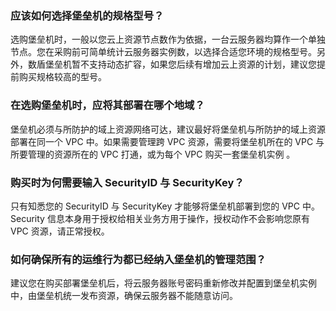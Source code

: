 
### 应该如何选择堡垒机的规格型号？
选购堡垒机时，一般以您云上资源节点数作为依据，一台云服务器均算作一个单独节点。您在采购前可简单统计云服务器实例数，以选择合适您环境的规格型号。另外，数盾堡垒机暂不支持动态扩容，如果您后续有增加云上资源的计划，建议您提前购买规格较高的型号。

### 在选购堡垒机时，应将其部署在哪个地域？
堡垒机必须与所防护的域上资源网络可达，建议最好将堡垒机与所防护的域上资源部署在同一个 VPC 中。如果需要管理跨 VPC 资源，需要将堡垒机所在的 VPC 与所要管理的资源所在的 VPC 打通，或为每个 VPC 购买一套堡垒机实例 。

### 购买时为何需要输入 SecurityID 与 SecurityKey？
只有知悉您的 SecurityID 与 SecurityKey 才能够将堡垒机部署到您的 VPC 中。Security 信息本身用于授权给相关业务方用于操作，授权动作不会影响您原有 VPC 资源，请正常授权。

### 如何确保所有的运维行为都已经纳入堡垒机的管理范围？
建议您在购买部署堡垒机后，将云服务器账号密码重新修改并配置到堡垒机实例中，由堡垒机统一发布资源，确保云服务器不能随意访问。
